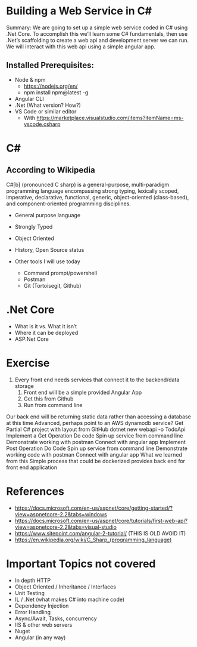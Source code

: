 # Building a Web Service in C# 

Summary: We are going to set up a simple web service coded in C# using .Net Core.  To accomplish this we’ll learn some C# fundamentals, then use .Net’s scaffolding to create a web api and development server we can run.  We will interact with this web api using a simple angular app.

## Installed Prerequisites:
- Node & npm 
    - https://nodejs.org/en/
    - npm install npm@latest -g
- Angular CLI
- .Net (What version? How?)
- VS Code or similar editor
    - With https://marketplace.visualstudio.com/items?itemName=ms-vscode.csharp

# C#
## According to Wikipedia
C#[b] (pronounced C sharp) is a general-purpose, multi-paradigm programming language encompassing strong typing, lexically scoped, imperative, declarative, functional, generic, object-oriented (class-based), and component-oriented programming disciplines.
- General purpose language
- Strongly Typed
- Object Oriented

- History, Open Source status
- Other tools I will use today
    - Command prompt/powershell
    - Postman
    - Git (Tortoisegit, Github)

# .Net Core
- What is it vs. What it isn’t
- Where it can be deployed
- ASP.Net Core

# Exercise
1. Every front end needs services that connect it to the backend/data storage
    1. Front end will be a simple provided Angular App
    2. Get this from Github
    3. Run from command line

Our back end will be returning static data rather than accessing a database at this time
Advanced, perhaps point to an AWS dynamodb service?
Get Partial C# project with layout from GitHub
dotnet new webapi -o TodoApi
Implement a Get Operation
Do code
Spin up service from command line
Demonstrate working with postman
Connect with angular app
Implement Post Operation
Do Code
Spin up service from command line
Demonstrate working code with postman
Connect with angular app
What we learned from this
Simple process that could be dockerized provides back end for front end application
# References
- https://docs.microsoft.com/en-us/aspnet/core/getting-started/?view=aspnetcore-2.2&tabs=windows
- https://docs.microsoft.com/en-us/aspnet/core/tutorials/first-web-api?view=aspnetcore-2.2&tabs=visual-studio
- https://www.sitepoint.com/angular-2-tutorial/  (THIS IS OLD AVOID IT)
- https://en.wikipedia.org/wiki/C_Sharp_(programming_language)
# Important Topics not covered
- In depth HTTP 
- Object Oriented / Inheritance / Interfaces
- Unit Testing
- IL / .Net (what makes C# into machine code)
- Dependency Injection
- Error Handling
- Async/Await, Tasks, concurrency
- IIS & other web servers
- Nuget
- Angular (in any way)
